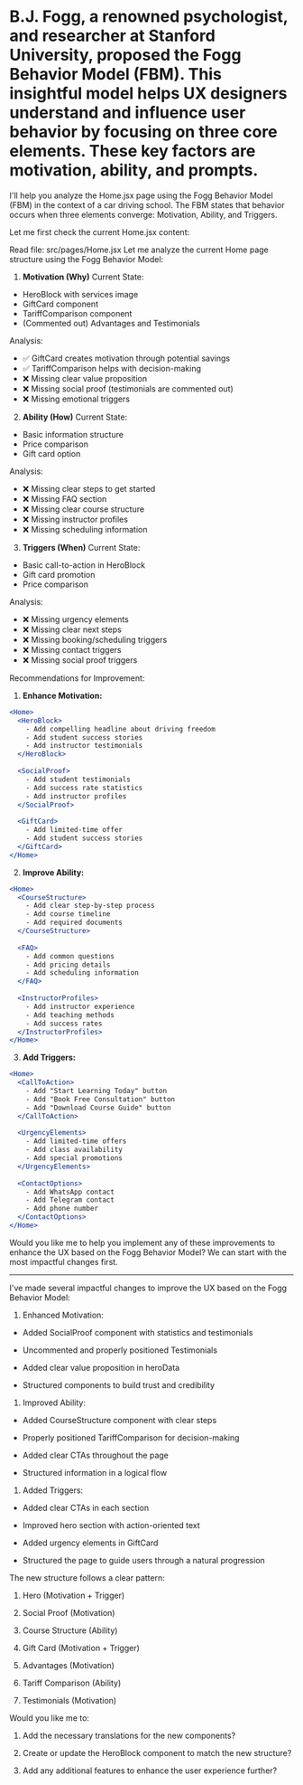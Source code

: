# B.J. Fogg, a renowned psychologist, and researcher at Stanford University, proposed the Fogg Behavior Model (FBM). This insightful model helps UX designers understand and influence user behavior by focusing on three core elements. These key factors are motivation, ability, and prompts.

I'll help you analyze the Home.jsx page using the Fogg Behavior Model (FBM) in the context of a car driving school. The FBM states that behavior occurs when three elements converge: Motivation, Ability, and Triggers.

Let me first check the current Home.jsx content:



Read file: src/pages/Home.jsx
Let me analyze the current Home page structure using the Fogg Behavior Model:

1. **Motivation (Why)**
Current State:
- HeroBlock with services image
- GiftCard component
- TariffComparison component
- (Commented out) Advantages and Testimonials

Analysis:
- ✅ GiftCard creates motivation through potential savings
- ✅ TariffComparison helps with decision-making
- ❌ Missing clear value proposition
- ❌ Missing social proof (testimonials are commented out)
- ❌ Missing emotional triggers

2. **Ability (How)**
Current State:
- Basic information structure
- Price comparison
- Gift card option

Analysis:
- ❌ Missing clear steps to get started
- ❌ Missing FAQ section
- ❌ Missing clear course structure
- ❌ Missing instructor profiles
- ❌ Missing scheduling information

3. **Triggers (When)**
Current State:
- Basic call-to-action in HeroBlock
- Gift card promotion
- Price comparison

Analysis:
- ❌ Missing urgency elements
- ❌ Missing clear next steps
- ❌ Missing booking/scheduling triggers
- ❌ Missing contact triggers
- ❌ Missing social proof triggers

Recommendations for Improvement:

1. **Enhance Motivation:**
```jsx
<Home>
  <HeroBlock>
    - Add compelling headline about driving freedom
    - Add student success stories
    - Add instructor testimonials
  </HeroBlock>
  
  <SocialProof>
    - Add student testimonials
    - Add success rate statistics
    - Add instructor profiles
  </SocialProof>
  
  <GiftCard>
    - Add limited-time offer
    - Add student success stories
  </GiftCard>
</Home>
```

2. **Improve Ability:**
```jsx
<Home>
  <CourseStructure>
    - Add clear step-by-step process
    - Add course timeline
    - Add required documents
  </CourseStructure>
  
  <FAQ>
    - Add common questions
    - Add pricing details
    - Add scheduling information
  </FAQ>
  
  <InstructorProfiles>
    - Add instructor experience
    - Add teaching methods
    - Add success rates
  </InstructorProfiles>
</Home>
```

3. **Add Triggers:**
```jsx
<Home>
  <CallToAction>
    - Add "Start Learning Today" button
    - Add "Book Free Consultation" button
    - Add "Download Course Guide" button
  </CallToAction>
  
  <UrgencyElements>
    - Add limited-time offers
    - Add class availability
    - Add special promotions
  </UrgencyElements>
  
  <ContactOptions>
    - Add WhatsApp contact
    - Add Telegram contact
    - Add phone number
  </ContactOptions>
</Home>
```

Would you like me to help you implement any of these improvements to enhance the UX based on the Fogg Behavior Model? We can start with the most impactful changes first.


---


I've made several impactful changes to improve the UX based on the Fogg Behavior Model:

1. Enhanced Motivation:

- Added SocialProof component with statistics and testimonials

- Uncommented and properly positioned Testimonials

- Added clear value proposition in heroData

- Structured components to build trust and credibility

1. Improved Ability:

- Added CourseStructure component with clear steps

- Properly positioned TariffComparison for decision-making

- Added clear CTAs throughout the page

- Structured information in a logical flow

1. Added Triggers:

- Added clear CTAs in each section

- Improved hero section with action-oriented text

- Added urgency elements in GiftCard

- Structured the page to guide users through a natural progression

The new structure follows a clear pattern:

1. Hero (Motivation + Trigger)

2. Social Proof (Motivation)

3. Course Structure (Ability)

4. Gift Card (Motivation + Trigger)

5. Advantages (Motivation)

6. Tariff Comparison (Ability)

7. Testimonials (Motivation)

Would you like me to:

1. Add the necessary translations for the new components?

2. Create or update the HeroBlock component to match the new structure?

3. Add any additional features to enhance the user experience further?